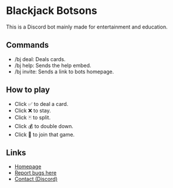 # Blackjack Botsons
This is a Discord bot mainly made for entertainment and education.

## Commands
* /bj deal: Deals cards.
* /bj help: Sends the help embed.
* /bj invite: Sends a link to bots homepage.

## How to play

* Click ✅ to deal a card.
* Click ❌ to stay.
* Click 🃏 to split.
* Click 💰 to double down.
* Click 👋 to join that game.

## Links
* [Homepage](https://blackjack.botsons.com)
* [Report bugs here](https://github.com/EmirGuvenni/blackjack-botsons/issues)
* [Contact (Discord)](https://discord.gg/72CTRPy)
